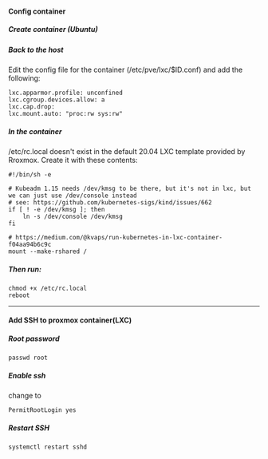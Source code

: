 #### Config container
##### Create container (Ubuntu)
##### Back to the host
Edit the config file for the container (/etc/pve/lxc/$ID.conf) and add the following:

```
lxc.apparmor.profile: unconfined
lxc.cgroup.devices.allow: a
lxc.cap.drop:
lxc.mount.auto: "proc:rw sys:rw"
```
##### In the container
/etc/rc.local doesn't exist in the default 20.04 LXC template provided by Rroxmox. Create it with these contents:
```
#!/bin/sh -e

# Kubeadm 1.15 needs /dev/kmsg to be there, but it's not in lxc, but we can just use /dev/console instead
# see: https://github.com/kubernetes-sigs/kind/issues/662
if [ ! -e /dev/kmsg ]; then
    ln -s /dev/console /dev/kmsg
fi

# https://medium.com/@kvaps/run-kubernetes-in-lxc-container-f04aa94b6c9c
mount --make-rshared /
```

##### Then run:
```
chmod +x /etc/rc.local
reboot
```



----------------
#### Add SSH to proxmox container(LXC)
##### Root password
```
passwd root
```

##### Enable ssh
change to
```
PermitRootLogin yes
```

##### Restart SSH
```
systemctl restart sshd
```
